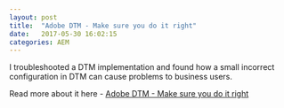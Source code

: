 ```yaml
---
layout: post
title:  "Adobe DTM - Make sure you do it right"
date:   2017-05-30 16:02:15
categories: AEM
---
```


I troubleshooted a DTM implementation and found how a small incorrect configuration in DTM can cause problems to business users.

Read more about it here - [Adobe DTM - Make sure you do it right]


[Adobe DTM - Make sure you do it right]:  https://www.linkedin.com/pulse/add-new-skill-echo-amazon-alexa-skills-kit-read-latest-kunal-gaba
